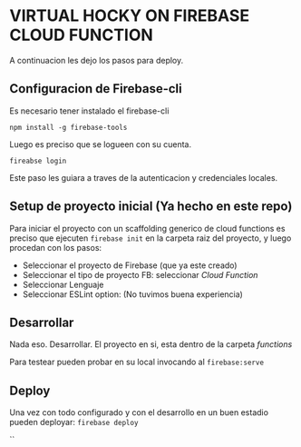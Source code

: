 # VIRTUAL HOCKY ON FIREBASE CLOUD FUNCTION

A continuacion les dejo los pasos para deploy.

## Configuracion de Firebase-cli

Es necesario tener instalado el firebase-cli

`npm install -g firebase-tools`

Luego es preciso que se logueen con su cuenta.

`fireabse login`

Este paso les guiara a traves de la autenticacion y credenciales locales.

## Setup de proyecto inicial (Ya hecho en este repo)

Para iniciar el proyecto con un scaffolding generico de cloud functions es preciso que ejecuten `firebase init` en la carpeta raiz del proyecto, y luego procedan con los pasos:

- Seleccionar el proyecto de Firebase (que ya este creado)
- Seleccionar el tipo de proyecto FB: seleccionar *Cloud Function*
- Seleccionar Lenguaje
- Seleccionar ESLint option: (No tuvimos buena experiencia)

## Desarrollar

Nada eso. Desarrollar. El proyecto en si, esta dentro de la carpeta *functions*

Para testear pueden probar en su local invocando al `firebase:serve`

## Deploy

Una vez con todo configurado y con el desarrollo en un buen estadio pueden deployar: `firebase deploy`



``